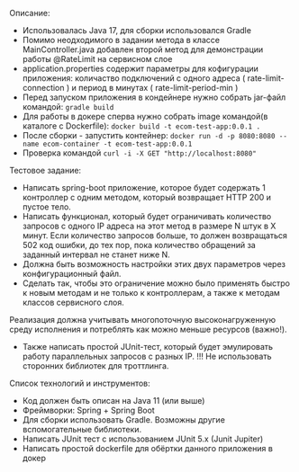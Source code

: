 Описание:
- Использовалась Java 17, для сборки использовался Gradle
- Помимо неодходимого в задании метода в классе MainController.java добавлен второй метод для демонстрации работы @RateLimit на сервисном слое
- application.properties содержит параметры для кофигурации приложения: количаство подключений с одного адреса ( rate-limit-connection )
  и период в минутах ( rate-limit-period-min )
- Перед запуском приложения в кондейнере нужно собрать jar-файл командой: `gradle build`
- Для работы в докере сперва нужно собрать image командой(в каталоге с Dockerfile):
  `docker build -t ecom-test-app:0.0.1 .`
- После сборки - запустить контейнер: `docker run -d -p 8080:8080 --name ecom-container -t ecom-test-app:0.0.1`
- Проверка командой `curl -i -X GET "http://localhost:8080"`



Тестовое задание:
- Написать spring-boot приложение, которое будет содержать 1 контроллер с одним методом, который возвращает HTTP 200 и пустое тело.
- Написать функционал, который будет ограничивать количество запросов с одного IP адреса на этот метод в размере N штук в X минут. Если количество запросов больше, то должен возвращаться 502 код ошибки, до тех пор, пока количество обращений за заданный интервал не станет ниже N. 
- Должна быть возможность настройки этих двух параметров через конфигурационный файл.
- Сделать так, чтобы это ограничение можно было применять быстро к новым методам и не только к контроллерам, а также к методам классов сервисного слоя.

Реализация должна учитывать многопоточную высоконагруженную среду исполнения и потреблять как можно меньше ресурсов (важно!).
- Также написать простой JUnit-тест, который будет эмулировать работу параллельных запросов с разных IP.
!!! Не использовать сторонних библиотек для троттлинга.

Список технологий и инструментов:
- Код должен быть описан на Java 11 (или выше) 
- Фреймворки: Spring + Spring Boot
- Для сборки использовать Gradle. Возможны другие вспомогательные библиотеки. 
- Написать JUnit тест с использованием JUnit 5.x (Junit Jupiter)
- Написать простой dockerfile для обёртки данного приложения в докер

